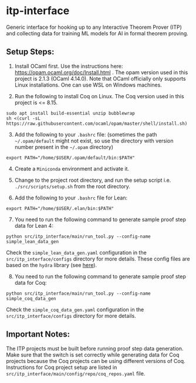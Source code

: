 # itp-interface
Generic interface for hooking up to any Interactive Theorem Prover (ITP) and collecting data for training ML models for AI in formal theorem proving. 

## Setup Steps:
1. Install OCaml first. Use the instructions here: https://opam.ocaml.org/doc/Install.html . The opam version used in this project is 2.1.3 (OCaml 4.14.0). Note that OCaml officially only supports Linux installations. One can use WSL on Windows machines.

2. Run the following to install Coq on Linux. The Coq version used in this project is <= 8.15. 
```
sudo apt install build-essential unzip bubblewrap
sh <(curl -sL https://raw.githubusercontent.com/ocaml/opam/master/shell/install.sh)
```

3. Add the following to your `.bashrc` file: (sometimes the path `~/.opam/default` might not exist, so use the directory with version number present in the `~/.opam` directory)
```
export PATH="/home/$USER/.opam/default/bin:$PATH"
```

4. Create a `Miniconda` environment and activate it.


5. Change to the project root directory, and run the setup script i.e. `./src/scripts/setup.sh` from the root directory.

6. Add the following to your `.bashrc` file for Lean:
```
export PATH="/home/$USER/.elan/bin:$PATH"
```

7. You need to run the following command to generate sample proof step data for Lean 4:
```
python src/itp_interface/main/run_tool.py --config-name simple_lean_data_gen
```
Check the `simple_lean_data_gen.yaml` configuration in the `src/itp_interface/configs` directory for more details. These config files are based on the `hydra` library (see [here](https://hydra.cc/docs/intro/)).

8. You need to run the following command to generate sample proof step data for Coq:
```
python src/itp_interface/main/run_tool.py --config-name simple_coq_data_gen
```
Check the `simple_coq_data_gen.yaml` configuration in the `src/itp_interface/configs` directory for more details.

## Important Notes:
The ITP projects must be built before running proof step data generation. Make sure that the switch is set correctly while generating data for Coq projects because the Coq projects can be using different versions of Coq. Instructions for Coq project setup are listed in `src/itp_interface/main/config/repo/coq_repos.yaml` file.
